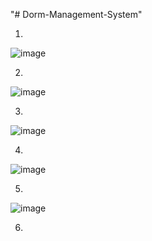 "# Dorm-Management-System" 

1. 
![image](https://user-images.githubusercontent.com/67434205/171470975-1376ae02-4f25-4048-9f8e-758a36d3adc6.png)


2.
![image](https://user-images.githubusercontent.com/67434205/171471091-4a81b1bb-1493-46d3-b483-c07bb85c57d5.png)

3.
![image](https://user-images.githubusercontent.com/67434205/171471152-2029b092-0ebc-47a2-b88e-6935f037f380.png)

4.
![image](https://user-images.githubusercontent.com/67434205/171471257-ba60c0be-ae3d-4cdb-b700-7ef8c27153f6.png)

5.
![image](https://user-images.githubusercontent.com/67434205/171471324-c9ed451c-caab-4bb9-9f46-3021c4618521.png)

6.
